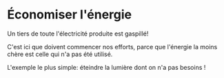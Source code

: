 # Économiser l'énergie

Un tiers de toute l'électricité produite est gaspillé!

C'est ici que doivent commencer nos efforts, parce que l'énergie la moins chère est celle qui n'a pas été utilisé.

L'exemple le plus simple: éteindre la lumière dont on n'a pas besoins !
